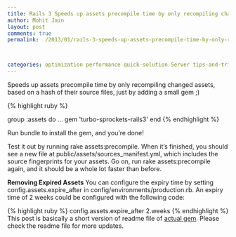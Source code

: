 ```yaml
---
title: Rails 3 Speeds up assets precompile time by only recompiling changed assets
author: Mohit Jain
layout: post
comments: true
permalink:  /2013/01/rails-3-speeds-up-assets-precompile-time-by-only-recompiling-changed-assets/



categories: optimization performance quick-solution Server tips-and-tricks
---
```


Speeds up assets precompile time by only recompiling changed assets, based on a hash of their source files, just by adding a small gem ;)

{% highlight ruby %}

group :assets do
  ...
  gem 'turbo-sprockets-rails3'
end
{% endhighlight %}

Run bundle to install the gem, and you’re done!

Test it out by running rake assets:precompile. When it’s finished, you should see a new file at public/assets/sources_manifest.yml, which includes the source fingerprints for your assets. Go on, run rake assets:precompile again, and it should be a whole lot faster than before.

**Removing Expired Assets**
You can configure the expiry time by setting config.assets.expire_after in config/environments/production.rb. An expiry time of 2 weeks could be configured with the following code:

{% highlight ruby %}
config.assets.expire_after 2.weeks
{% endhighlight %}
This post is basically a short version of readme file of [actual gem][1]. Please check the readme file for more updates.

 [1]: https://github.com/ndbroadbent/turbo-sprockets-rails3
